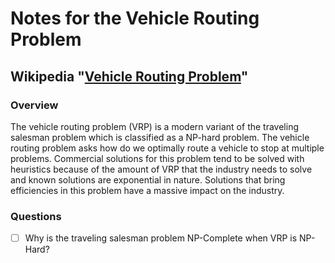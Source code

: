 # Notes for the Vehicle Routing Problem

## Wikipedia "[Vehicle Routing Problem](https://en.wikipedia.org/wiki/Vehicle_routing_problem)"
### Overview
The vehicle routing problem (VRP) is a modern variant of the traveling salesman problem which is classified as a NP-hard problem. The vehicle routing problem asks how do we optimally route a vehicle to stop at multiple problems. Commercial solutions for this problem tend to be solved with heuristics because of the amount of VRP that the industry needs to solve and known solutions are exponential in nature. Solutions that bring efficiencies in this problem have a massive impact on the industry.

### Questions
- [ ] Why is the traveling salesman problem NP-Complete when VRP is NP-Hard?